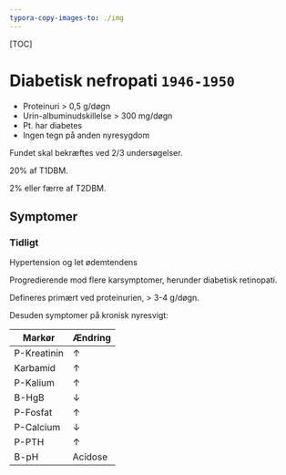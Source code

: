 ```yaml
---
typora-copy-images-to: ./img
---
```


[TOC]

# Diabetisk nefropati `1946-1950`

* Proteinuri > 0,5 g/døgn
* Urin-albuminudskillelse > 300 mg/døgn
* Pt. har diabetes
* Ingen tegn på anden nyresygdom

Fundet skal bekræftes ved 2/3 undersøgelser.

20% af T1DBM.

2% eller færre af T2DBM.

## Symptomer

### Tidligt

Hypertension og let ødemtendens

Progredierende mod flere karsymptomer, herunder diabetisk retinopati.

Defineres primært ved proteinurien, > 3-4 g/døgn.

Desuden symptomer på kronisk nyresvigt:



| Markør      | Ændring |
| ----------- | ------- |
| P-Kreatinin | ↑       |
| Karbamid    | ↑       |
| P-Kalium    | ↑       |
| B-HgB       | ↓       |
| P-Fosfat    | ↑       |
| P-Calcium   | ↓       |
| P-PTH       | ↑       |
| B-pH        | Acidose |

